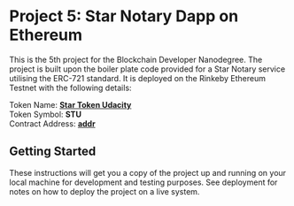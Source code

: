 # Project 5: Star Notary Dapp on Ethereum

This is the 5th project for the Blockchain Developer Nanodegree. The project is built upon the boiler plate code provided for a Star Notary service utilising the ERC-721 standard. It is deployed on the Rinkeby Ethereum Testnet with the following details:

Token Name: [**Star Token Udacity**](https://rinkeby.etherscan.io/token/0x1545772b309944d09b6e71c49bda7978447340ff)  
Token Symbol: **STU**  
Contract Address: [**addr**](https://rinkeby.etherscan.io/address/0x1545772b309944d09b6e71c49bda7978447340ff)


## Getting Started

These instructions will get you a copy of the project up and running on your local machine for development and testing purposes. See deployment for notes on how to deploy the project on a live system.

